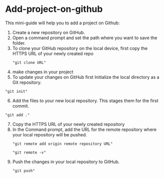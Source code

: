# Add-project-on-github
This mini-guide will help you to add a project on Github:

1. Create a new repository on GitHub.
2. Open a command prompt and set the path where you want to save the folder.
3. To clone your GitHub repository on the local device, first copy the HTTPS URL of your newly created repo
   ```
   "git clone URL"
   ```
4. make changes in your project 
5. To update your changes on GitHub first Initialize the local directory as a Git repository.
  ```
  "git init"
  ```
6. Add the files to your new local repository. This stages them for the first commit.
  ```
  "git add ."
  ```
7. Copy the HTTPS URL of your newly created repository
8. In the Command prompt, add the URL for the remote repository where your local repository will be pushed.
   ```
   "git remote add origin remote repository URL"
   ```
   ```
   "git remote -v"
   ```
9. Push the changes in your local repository to GitHub.
   ```
   "git push"
   ```
